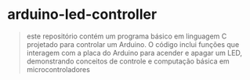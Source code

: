# arduino-led-controller
>este repositório contém um programa básico em linguagem C projetado para controlar um Arduino. O código inclui funções que interagem com a placa do Arduino para acender e apagar um LED, demonstrando conceitos de controle e computação básica em microcontroladores
